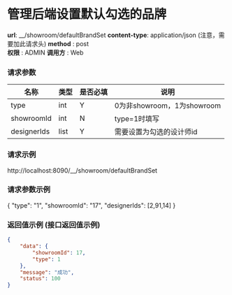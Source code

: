 管理后端设置默认勾选的品牌
=======

**url**: __/showroom/defaultBrandSet
**content-type**: application/json (注意，需要加此请求头)
**method** : post  
**权限** : ADMIN 
**调用方** : Web

### 请求参数

|     名称  	 |  类型   | 是否必填  |             说明                                                   |
|------------|--------|----------|-------------------------------------------------------------------|
| type       | int | Y        | 0为非showroom，1为showroom  	                                                       |
| showroomId       | int | N        | type=1时填写  	                                                       |
| designerIds       | list | Y        | 需要设置为勾选的设计师id  	                                                       |
### 请求示例
http://localhost:8090/__/showroom/defaultBrandSet
### 请求参数示例
{
    "type": "1",
    "showroomId": "17",
    "designerIds": [2,91,14]
}
### 返回值示例 (接口返回值示例)
```json
{
    "data": {
        "showroomId": 17,
        "type": 1
    },
    "message": "成功",
    "status": 100
}
```
